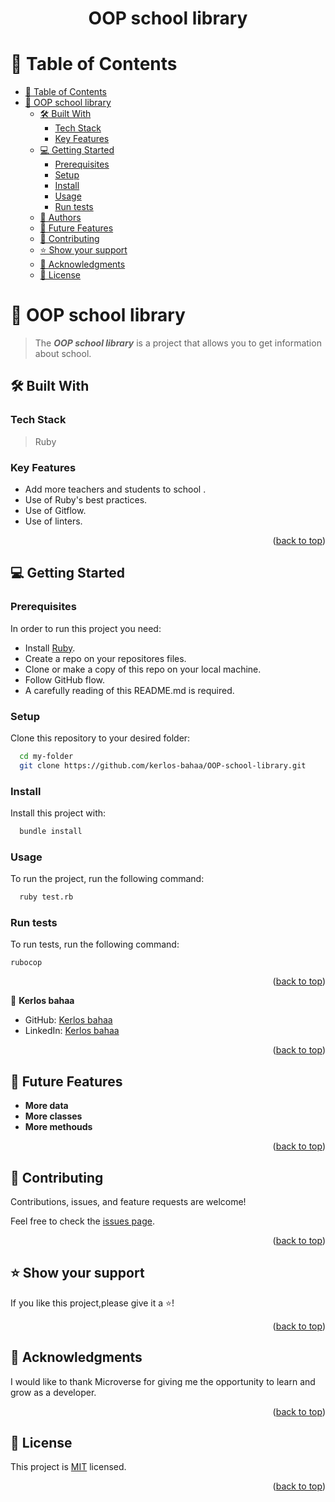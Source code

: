 <a name="readme-top"></a>

<div align="center">

  <h1><b>OOP school library</b></h1><a name="about-project"></a>
</div>

<!--
HOW TO USE:
This is an example of how you may give instructions on setting up your project locally.

Modify this file to match your project and remove sections that don't apply.

REQUIRED SECTIONS:
- Table of Contents
- About the Project
  - Built With
  - Live Demo
- Getting Started
- Authors
- Future Features
- Contributing
- Show your support
- Acknowledgements
- License

After you're finished please remove all the comments and instructions!
-->

<!-- TABLE OF CONTENTS -->

# 📗 Table of Contents

- [📗 Table of Contents](#-table-of-contents)
- [📖 OOP school library ](#-OOP-school-library-)
  - [🛠 Built With ](#-built-with-)
    - [Tech Stack ](#tech-stack-)
    - [Key Features ](#key-features-)
  - [💻 Getting Started ](#-getting-started-)
    - [Prerequisites](#prerequisites)
    - [Setup](#setup)
    - [Install](#install)
    - [Usage](#usage)
    - [Run tests](#run-tests)
  - [👥 Authors ](#-authors-)
  - [🔭 Future Features ](#-future-features-)
  - [🤝 Contributing ](#-contributing-)
  - [⭐️ Show your support ](#️-show-your-support-)
  - [🙏 Acknowledgments ](#-acknowledgments-)
  - [📝 License ](#-license-)

<!-- PROJECT DESCRIPTION -->

# 📖 OOP school library <a name="about-project"></a>

> The **_OOP school library_** is a project that allows you to get information about school.

## 🛠 Built With <a name="built-with"></a>

### Tech Stack <a name="tech-stack"></a>

> Ruby

<!-- <details>
  <summary>Client</summary>
  <ul>
    <li><a href="https://reactjs.org/">React.js</a></li>
  </ul>
</details>

<details>
  <summary>Server</summary>
  <ul>
    <li><a href="https://expressjs.com/">Express.js</a></li>
  </ul>
</details> -->

<!-- <details>
<summary>Database</summary>
  <ul>
    <li><a href="https://www.postgresql.org/">PostgreSQL</a></li>
  </ul>
</details> -->

<!-- Features -->

### Key Features <a name="key-features"></a>

- Add more teachers and students to school .
- Use of Ruby's best practices.
- Use of Gitflow.
- Use of linters.

<p align="right">(<a href="#readme-top">back to top</a>)</p>

<!-- - Not available

## 🚀 Live Demo <a name="live-demo"></a> -->

<!-- - [Live Demo Link](<replace-with-your-deployment-URL>)

<p align="right">(<a href="#readme-top">back to top</a>)</p> -->

<!-- GETTING STARTED -->

## 💻 Getting Started <a name="getting-started"></a>

### Prerequisites

In order to run this project you need:

- Install [Ruby](https://www.ruby-lang.org/en/documentation/installation/).
- Create a repo on your repositores files.
- Clone or make a copy of this repo on your local machine.
- Follow GitHub flow.
- A carefully reading of this README.md is required.

### Setup

Clone this repository to your desired folder:

```sh
  cd my-folder
  git clone https://github.com/kerlos-bahaa/OOP-school-library.git
```

### Install

Install this project with:

```sh
  bundle install
```

### Usage

To run the project, run the following command:

```sh
  ruby test.rb
```

### Run tests

To run tests, run the following command:

```
rubocop
```

<!-- ### Deployment

You can deploy this project using:

<!--
Example:

```sh

```
 -->

<p align="right">(<a href="#readme-top">back to top</a>)</p>

<!-- AUTHORS -->

👤 **Kerlos bahaa**

- GitHub: [Kerlos bahaa](https://github.com/kerlos-bahaa)
- LinkedIn: [Kerlos bahaa
  ](https://www.linkedin.com/in/kerlos-bahaa/)

<p align="right">(<a href="#readme-top">back to top</a>)</p>

<!-- FUTURE FEATURES -->

## 🔭 Future Features <a name="future-features"></a>

- **More data**
- **More classes**
- **More methouds**

<p align="right">(<a href="#readme-top">back to top</a>)</p>

<!-- CONTRIBUTING -->

## 🤝 Contributing <a name="contributing"></a>

Contributions, issues, and feature requests are welcome!

Feel free to check the [issues page](../../issues/).

<p align="right">(<a href="#readme-top">back to top</a>)</p>

<!-- SUPPORT -->

## ⭐️ Show your support <a name="support"></a>

If you like this project,please give it a ⭐️!

<p align="right">(<a href="#readme-top">back to top</a>)</p>

<!-- ACKNOWLEDGEMENTS -->

## 🙏 Acknowledgments <a name="acknowledgements"></a>

I would like to thank Microverse for giving me the opportunity to learn and grow as a developer.

<!-- FAQ (optional) -->
<!--
## ❓ FAQ <a name="faq"></a>

- **Do I need to install any program before running this project?**

  - [ ] **Yes, you need to install PostgreSQL**

  <br>

- **Can I use this project for my own purposes?**

  - [ ] **Yes, you can.** -->

<p align="right">(<a href="#readme-top">back to top</a>)</p>

<!-- LICENSE -->

## 📝 License <a name="license"></a>

This project is [MIT](./MIT.md) licensed.

<p align="right">(<a href="#readme-top">back to top</a>)</p>
